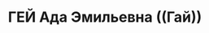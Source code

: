 ---
title: ГЕЙ Ада Эмильевна ((Гай))
description: "Род. в 1897, Санкт-Петербург, немка, обр.: среднее, б/п. Проживала:\
  \ Москва, Лубянский пр-д, д. 2/3, кв. 77. Преподаватель иностранных языков в Московской\
  \ школе художников на Масловке. \n  Арестована 10.09.1937. Обв. в измене Родине\
  \ и участии в к.-р. террористической организации. Приговор: ВК ВС СССР, 26.10.1937\
  \ – ВМН. Расстреляна 26.10.1937, г.Москва. \n  Реабилитирована Пленумом Верховного\
  \ суда СССР 20.06.1990"
---